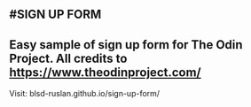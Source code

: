 #SIGN UP FORM
----
Easy sample of sign up form for The Odin Project.
All credits to https://www.theodinproject.com/
----
Visit: blsd-ruslan.github.io/sign-up-form/
